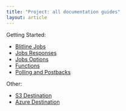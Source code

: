 ```yaml
---
title: "Project: all documentation guides"
layout: article
---
```


Getting Started:

- [Blitline Jobs](/articles/jobs.html)
- [Jobs Responses](/articles/job_response.html)
- [Jobs Options](/articles/job_options.html)
- [Functions](/articles/functions.html)
- [Polling and Postbacks](/articles/postbacks_polling.html)

Other:

- [S3 Destination](/articles/s3_destination.html)
- [Azure Destination](/articles/azure_destination.html)
